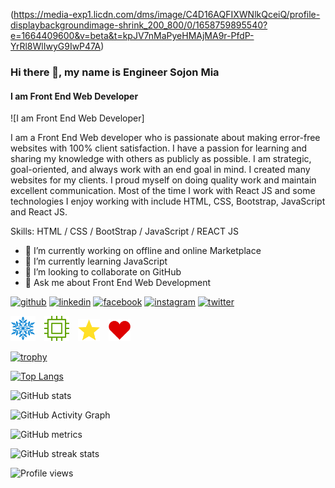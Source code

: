 (https://media-exp1.licdn.com/dms/image/C4D16AQFIXWNlkQceiQ/profile-displaybackgroundimage-shrink_200_800/0/1658759895540?e=1664409600&v=beta&t=kpJV7nMaPyeHMAjMA9r-PfdP-YrRl8WlIwyG9IwP47A)
### Hi there 👋, my name is Engineer Sojon Mia
#### I am Front End Web Developer
![I am Front End Web Developer]

I am a Front End Web developer who is passionate about making error-free websites with 100% client satisfaction. I have a passion for learning and sharing my knowledge with others as publicly as possible. I am strategic, goal-oriented, and always work with an end goal in mind. I created many websites for my clients. I proud myself on doing quality work and maintain excellent communication. Most of the time I work with React JS and some technologies I enjoy working with include HTML, CSS, Bootstrap, JavaScript and React JS.

Skills: HTML / CSS / BootStrap / JavaScript / REACT JS

- 🔭 I’m currently working on offline and online Marketplace 
- 🌱 I’m currently learning JavaScript 
- 👯 I’m looking to collaborate on GitHub 
- 💬 Ask me about Front End Web Development 


[<img src='https://cdn.jsdelivr.net/npm/simple-icons@3.0.1/icons/github.svg' alt='github' height='40'>](https://github.com/engineersojonmia)  [<img src='https://cdn.jsdelivr.net/npm/simple-icons@3.0.1/icons/linkedin.svg' alt='linkedin' height='40'>](https://www.linkedin.com/in/sojonmia13/)  [<img src='https://cdn.jsdelivr.net/npm/simple-icons@3.0.1/icons/facebook.svg' alt='facebook' height='40'>](https://www.facebook.com/engineersojonmia)  [<img src='https://cdn.jsdelivr.net/npm/simple-icons@3.0.1/icons/instagram.svg' alt='instagram' height='40'>](https://www.instagram.com/ssojonmia/)  [<img src='https://cdn.jsdelivr.net/npm/simple-icons@3.0.1/icons/twitter.svg' alt='twitter' height='40'>](https://twitter.com/sojonmiaweb)  

<a href='https://archiveprogram.github.com/'><img src='https://raw.githubusercontent.com/acervenky/animated-github-badges/master/assets/acbadge.gif' width='40' height='40'></a> <a href='https://docs.github.com/en/developers'><img src='https://raw.githubusercontent.com/acervenky/animated-github-badges/master/assets/devbadge.gif' width='40' height='40'></a> <a href='https://stars.github.com/'><img src='https://raw.githubusercontent.com/acervenky/animated-github-badges/master/assets/starbadge.gif' width='35' height='35'></a> <a href='https://docs.github.com/en/github/supporting-the-open-source-community-with-github-sponsors'><img src='https://raw.githubusercontent.com/acervenky/animated-github-badges/master/assets/sponsorbadge.gif' width='35' height='35'></a> 

[![trophy](https://github-profile-trophy.vercel.app/?username=engineersojonmia)](https://github.com/ryo-ma/github-profile-trophy)

[![Top Langs](https://github-readme-stats.vercel.app/api/top-langs/?username=engineersojonmia)](https://github.com/anuraghazra/github-readme-stats)

![GitHub stats](https://github-readme-stats.vercel.app/api?username=engineersojonmia&show_icons=true&count_private=true)  

![GitHub Activity Graph](https://activity-graph.herokuapp.com/graph?username=engineersojonmia)  

![GitHub metrics](https://metrics.lecoq.io/engineersojonmia)  

![GitHub streak stats](https://github-readme-streak-stats.herokuapp.com/?user=engineersojonmia)  

![Profile views](https://gpvc.arturio.dev/engineersojonmia)  
